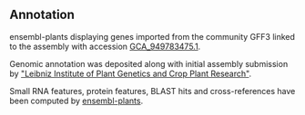 **Annotation**
----------

ensembl-plants displaying genes imported from the community GFF3 linked to the assembly with accession [GCA\_949783475.1](http://www.ebi.ac.uk/ena/data/view/GCA_949783475.1).

Genomic annotation was deposited along with initial assembly submission by ["Leibniz Institute of Plant Genetics and Crop Plant Research"](https://www.ipk-gatersleben.de/en/).

Small RNA features, protein features, BLAST hits and cross-references have been
computed by [ensembl-plants](https://plants.ensembl.org/info/genome/annotation/index.html).
